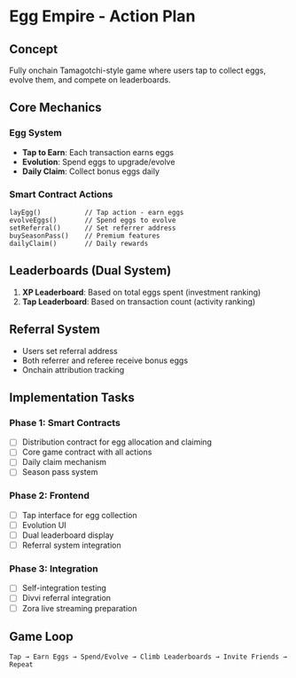 # Egg Empire - Action Plan

## Concept
Fully onchain Tamagotchi-style game where users tap to collect eggs, evolve them, and compete on leaderboards.

## Core Mechanics

### Egg System
- **Tap to Earn**: Each transaction earns eggs
- **Evolution**: Spend eggs to upgrade/evolve
- **Daily Claim**: Collect bonus eggs daily

### Smart Contract Actions
```solidity
layEgg()           // Tap action - earn eggs
evolveEggs()       // Spend eggs to evolve
setReferral()      // Set referrer address
buySeasonPass()    // Premium features
dailyClaim()       // Daily rewards
```

## Leaderboards (Dual System)
1. **XP Leaderboard**: Based on total eggs spent (investment ranking)
2. **Tap Leaderboard**: Based on transaction count (activity ranking)

## Referral System
- Users set referral address
- Both referrer and referee receive bonus eggs
- Onchain attribution tracking

## Implementation Tasks

### Phase 1: Smart Contracts
- [ ] Distribution contract for egg allocation and claiming
- [ ] Core game contract with all actions
- [ ] Daily claim mechanism
- [ ] Season pass system

### Phase 2: Frontend
- [ ] Tap interface for egg collection
- [ ] Evolution UI
- [ ] Dual leaderboard display
- [ ] Referral system integration

### Phase 3: Integration
- [ ] Self-integration testing
- [ ] Divvi referral integration
- [ ] Zora live streaming preparation

## Game Loop
```
Tap → Earn Eggs → Spend/Evolve → Climb Leaderboards → Invite Friends → Repeat
```